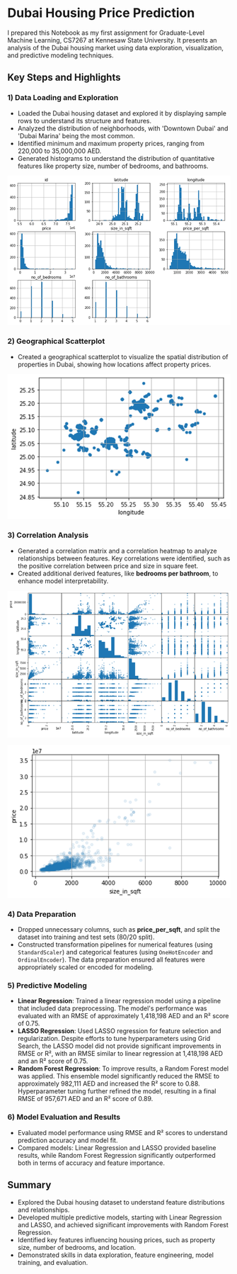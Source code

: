 # Dubai Housing Price Prediction

I prepared this Notebook as my first assignment for Graduate-Level Machine Learning, CS7267 at Kennesaw State University. It presents an analysis of the Dubai housing market using data exploration, visualization, and predictive modeling techniques.

## Key Steps and Highlights

### 1) Data Loading and Exploration
- Loaded the Dubai housing dataset and explored it by displaying sample rows to understand its structure and features.
- Analyzed the distribution of neighborhoods, with 'Downtown Dubai' and 'Dubai Marina' being the most common.
- Identified minimum and maximum property prices, ranging from 220,000 to 35,000,000 AED.
- Generated histograms to understand the distribution of quantitative features like property size, number of bedrooms, and bathrooms.

![Histograms](images/histograms.png)

### 2) Geographical Scatterplot
- Created a geographical scatterplot to visualize the spatial distribution of properties in Dubai, showing how locations affect property prices.

![Geographical Scatterplot](images/scatterplot.png)

### 3) Correlation Analysis
- Generated a correlation matrix and a correlation heatmap to analyze relationships between features. Key correlations were identified, such as the positive correlation between price and size in square feet.
- Created additional derived features, like **bedrooms per bathroom**, to enhance model interpretability.

![Correlation Matrix](images/correlation_matrix.png)

![Size in Sq/Ft and Total Price](images/size_in_sqft_price.png)

### 4) Data Preparation
- Dropped unnecessary columns, such as **price_per_sqft**, and split the dataset into training and test sets (80/20 split).
- Constructed transformation pipelines for numerical features (using `StandardScaler`) and categorical features (using `OneHotEncoder` and `OrdinalEncoder`). The data preparation ensured all features were appropriately scaled or encoded for modeling.

### 5) Predictive Modeling
- **Linear Regression**: Trained a linear regression model using a pipeline that included data preprocessing. The model's performance was evaluated with an RMSE of approximately 1,418,198 AED and an R² score of 0.75.
- **LASSO Regression**: Used LASSO regression for feature selection and regularization. Despite efforts to tune hyperparameters using Grid Search, the LASSO model did not provide significant improvements in RMSE or R², with an RMSE similar to linear regression at 1,418,198 AED and an R² score of 0.75.
- **Random Forest Regression**: To improve results, a Random Forest model was applied. This ensemble model significantly reduced the RMSE to approximately 982,111 AED and increased the R² score to 0.88. Hyperparameter tuning further refined the model, resulting in a final RMSE of 957,671 AED and an R² score of 0.89.

### 6) Model Evaluation and Results
- Evaluated model performance using RMSE and R² scores to understand prediction accuracy and model fit.
- Compared models: Linear Regression and LASSO provided baseline results, while Random Forest Regression significantly outperformed both in terms of accuracy and feature importance.

## Summary
- Explored the Dubai housing dataset to understand feature distributions and relationships.
- Developed multiple predictive models, starting with Linear Regression and LASSO, and achieved significant improvements with Random Forest Regression.
- Identified key features influencing housing prices, such as property size, number of bedrooms, and location.
- Demonstrated skills in data exploration, feature engineering, model training, and evaluation.

